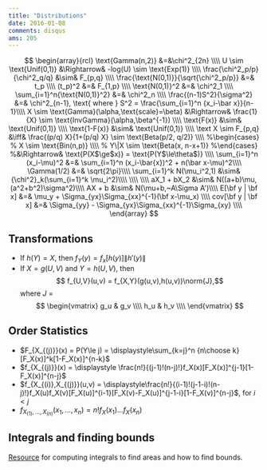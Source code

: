 ```yaml
---
title: "Distributions"
date: 2016-01-08
comments: disqus 
ams: 205
---
```


$$
\begin{array}{rcl}
  \text{Gamma(n,2)} &=&\chi^2_{2n} \\\\
  U \sim \text{Unif(0,1)} &\Rightarrow& -log(U) \sim \text{Exp(1)} \\\\
  \frac{\chi^2_p/p}{\chi^2_q/q} &\sim& F_{p,q} \\\\
  \frac{\text{N(0,1)}}{\sqrt{\chi^2_p/p}} &=& t_p \\\\
  (t_p)^2 &=& F_{1,p} \\\\
  \text{N(0,1)}^2 &=& \chi^2_1 \\\\
  \sum_{i=1}^n{\text{N(0,1)}^2} &=& \chi^2_n \\\\
  \frac{(n-1)S^2}{\sigma^2} &=& \chi^2_{n-1}, 
  \text{ where } S^2 = \frac{\sum_{i=1}^n {x_i-\bar x}}{n-1}\\\\
  X \sim \text{Gamma}(\alpha,\text{scale}=\beta) &\Rightarrow& \frac{1}{X} \sim \text{InvGamma}(\alpha,\beta^{-1}) \\\\
  \text{F(x)}   &\sim& \text{Unif(0,1)} \\\\
  \text{1-F(x)} &\sim& \text{Unif(0,1)} \\\\
  \text X \sim F_{p,q} &\iff& \frac{(p/q) X}{1+(p/q) X} \sim \text{Beta(p/2, q/2)} \\\\
  %\begin{cases}
  %    X   \sim \text{Bin(n,p)} \\\\
  %    Y\|X \sim \text{Beta(x, n-x+1)}
  %\end{cases}
  %&\Rightarrow& \text{P(X$\ge$x)} = \text{P(Y$\le\theta$)} \\\\
  \sum_{i=1}^n (x_i-\mu)^2 &=& \sum_{i=1}^n (x_i-\bar{x})^2 + n(\bar x-\mu)^2\\\\
  \Gamma(1/2) &=& \sqrt{2\pi}\\\\
  \sum_{i=1}^k N(\mu_i^2,1) &\sim& {\chi^2}_k(\sum_{i=1}^k \mu_i^2)\\\\
  \\\\
  \\\\
  aX_1 + bX_2 &\sim& N((a+b)\mu,(a^2+b^2)\sigma^2)\\\\
  AX + b &\sim& N(\mu+b,~A\Sigma A')\\\\
  E[\bf y | \bf x] &=& \mu_y + \Sigma_{yx}\Sigma_{xx}^{-1}(\bf x-\mu_x) \\\\
  cov[\bf y | \bf x] &=&  \Sigma_{yy} - \Sigma_{yx}\Sigma_{xx}^{-1}\Sigma_{xy} \\\\
\end{array}
$$


## Transformations

- If $h(Y) = X$, then $f_Y(y) = f_x[ h(y) ] \|h'(y)\|$
- If $X = g(U,V)$ and $Y = h(U,V)$, then 
$$ f_{U,V}(u,v) = f_{X,Y}(g(u,v),h(u,v))\norm{J},$$
where $J$ = 
$$
\begin{vmatrix}
  g_u & g_v \\\\
  h_u & h_v \\\\
\end{vmatrix}
$$

## Order Statistics

- $F_{X_{(j)}}(x) = P(Y\le j) = \displaystyle\sum_{k=j}^n {n\choose k}[F_X(x)]^k[1-F_X(x)]^{n-k}$
- $f_{X_{(j)}}(x) = \displaystyle \frac{n!}{(j-1)!(n-j)!}f_X(x)[F_X(x)]^{j-1}[1-F_X(x)]^{n-j}$
- $f_{X_{(i)},X_{(j)}}(u,v) = \displaystyle\frac{n!}{(i-1)!(j-1-i)!(n-j)!}f_X(u)f_X(v)[F_X(u)]^{i-1}[F_X(v)-F_X(u)]^{j-1-i}[1-F_X(v)]^{n-j}$, for $i \lt j$
- $f_{ X_{(1)} ,..., X_{(n)} } (x_1,...,x_n) = n! f_X(x_1) ... f_X(x_n)$

## Integrals and finding bounds
[Resource][1] for computing integrals to find areas and how to find bounds.

[1]: https://nbviewer.jupyter.org/github/luiarthur/ucsc_misc/blob/master/integrals/Integrals.ipynb
